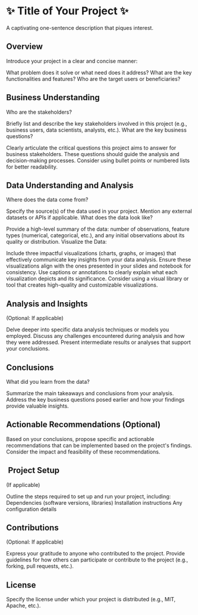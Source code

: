 #  ✨  Title of Your Project  ✨

A captivating one-sentence description that piques interest.

##   Overview

Introduce your project in a clear and concise manner:

What problem does it solve or what need does it address?
What are the key functionalities and features?
Who are the target users or beneficiaries?
##   Business Understanding

Who are the stakeholders?

Briefly list and describe the key stakeholders involved in this project (e.g., business users, data scientists, analysts, etc.).
What are the key business questions?

Clearly articulate the critical questions this project aims to answer for business stakeholders. These questions should guide the analysis and decision-making processes.
Consider using bullet points or numbered lists for better readability.
##   Data Understanding and Analysis

Where does the data come from?

Specify the source(s) of the data used in your project. Mention any external datasets or APIs if applicable.
What does the data look like?

Provide a high-level summary of the data: number of observations, feature types (numerical, categorical, etc.), and any initial observations about its quality or distribution.
Visualize the Data:

Include three impactful visualizations (charts, graphs, or images) that effectively communicate key insights from your data analysis.
Ensure these visualizations align with the ones presented in your slides and notebook for consistency.
Use captions or annotations to clearly explain what each visualization depicts and its significance.
Consider using a visual library or tool that creates high-quality and customizable visualizations.
##    Analysis and Insights

(Optional: If applicable)

Delve deeper into specific data analysis techniques or models you employed.
Discuss any challenges encountered during analysis and how they were addressed.
Present intermediate results or analyses that support your conclusions.
##    Conclusions

What did you learn from the data?

Summarize the main takeaways and conclusions from your analysis.
Address the key business questions posed earlier and how your findings provide valuable insights.
##    Actionable Recommendations (Optional)

Based on your conclusions, propose specific and actionable recommendations that can be implemented based on the project's findings.
Consider the impact and feasibility of these recommendations.
##  ️  Project Setup

(If applicable)

Outline the steps required to set up and run your project, including:
Dependencies (software versions, libraries)
Installation instructions
Any configuration details
##    Contributions

(Optional: If applicable)

Express your gratitude to anyone who contributed to the project.
Provide guidelines for how others can participate or contribute to the project (e.g., forking, pull requests, etc.).
##    License

Specify the license under which your project is distributed (e.g., MIT, Apache, etc.).